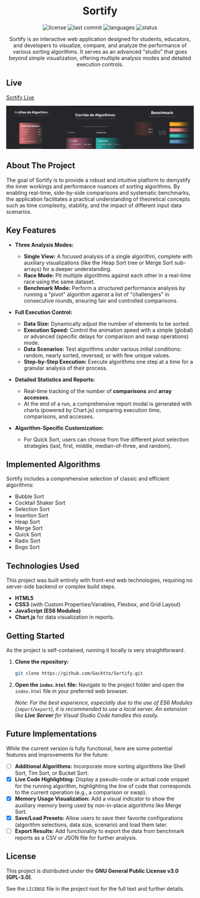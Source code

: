 <h1 align="center">Sortify</h1>

<p align="center">
  <img src="https://img.shields.io/github/license/Gacktto/Sortify" alt="license">
  <img src="https://img.shields.io/github/last-commit/Gacktto/Sortify" alt="last commit">
  <img src="https://img.shields.io/github/languages/top/Gacktto/Sortify" alt="languages">
  <img src="https://img.shields.io/badge/status-developing-yellow" alt="status">
</p>

<p align="center">Sortify is an interactive web application designed for students, educators, and developers to visualize, compare, and analyze the performance of various sorting algorithms. It serves as an advanced "studio" that goes beyond simple visualization, offering multiple analysis modes and detailed execution controls.</p>

## Live 
[Sortify Live](https://gacktto.github.io/Sortify/)

![Sortify Header](/assets/banner.png)

## About The Project

The goal of Sortify is to provide a robust and intuitive platform to demystify the inner workings and performance nuances of sorting algorithms. By enabling real-time, side-by-side comparisons and systematic benchmarks, the application facilitates a practical understanding of theoretical concepts such as time complexity, stability, and the impact of different input data scenarios.

## Key Features

* **Three Analysis Modes:**
    * **Single View:** A focused analysis of a single algorithm, complete with auxiliary visualizations (like the Heap Sort tree or Merge Sort sub-arrays) for a deeper understanding.
    * **Race Mode:** Pit multiple algorithms against each other in a real-time race using the same dataset.
    * **Benchmark Mode:** Perform a structured performance analysis by running a "pivot" algorithm against a list of "challengers" in consecutive rounds, ensuring fair and controlled comparisons.

* **Full Execution Control:**
    * **Data Size:** Dynamically adjust the number of elements to be sorted.
    * **Execution Speed:** Control the animation speed with a simple (global) or advanced (specific delays for comparison and swap operations) mode.
    * **Data Scenarios:** Test algorithms under various initial conditions: random, nearly sorted, reversed, or with few unique values.
    * **Step-by-Step Execution:** Execute algorithms one step at a time for a granular analysis of their process.

* **Detailed Statistics and Reports:**
    * Real-time tracking of the number of **comparisons** and **array accesses**.
    * At the end of a run, a comprehensive report modal is generated with charts (powered by Chart.js) comparing execution time, comparisons, and accesses.

* **Algorithm-Specific Customization:**
    * For Quick Sort, users can choose from five different pivot selection strategies (last, first, middle, median-of-three, and random).


## Implemented Algorithms

Sortify includes a comprehensive selection of classic and efficient algorithms:

* Bubble Sort
* Cocktail Shaker Sort
* Selection Sort
* Insertion Sort
* Heap Sort
* Merge Sort
* Quick Sort
* Radix Sort
* Bogo Sort

## Technologies Used

This project was built entirely with front-end web technologies, requiring no server-side backend or complex build steps.

* **HTML5**
* **CSS3** (with Custom Properties/Variables, Flexbox, and Grid Layout)
* **JavaScript (ES6 Modules)**
* **Chart.js** for data visualization in reports.

## Getting Started

As the project is self-contained, running it locally is very straightforward.

1.  **Clone the repository:**
    ```sh
    git clone https://github.com/Gacktto/Sortify.git
    ```

2.  **Open the `index.html` file:**
    Navigate to the project folder and open the `index.html` file in your preferred web browser.

    *Note: For the best experience, especially due to the use of ES6 Modules (`import`/`export`), it is recommended to use a local server. An extension like **Live Server** for Visual Studio Code handles this easily.*
    

## Future Implementations

While the current version is fully functional, here are some potential features and improvements for the future:

* [ ] **Additional Algorithms:** Incorporate more sorting algorithms like Shell Sort, Tim Sort, or Bucket Sort.
* [x] **Live Code Highlighting:** Display a pseudo-code or actual code snippet for the running algorithm, highlighting the line of code that corresponds to the current operation (e.g., a comparison or swap).
* [x] **Memory Usage Visualization:** Add a visual indicator to show the auxiliary memory being used by non-in-place algorithms like Merge Sort.
* [x] **Save/Load Presets:** Allow users to save their favorite configurations (algorithm selections, data size, scenario) and load them later.
* [ ] **Export Results:** Add functionality to export the data from benchmark reports as a CSV or JSON file for further analysis.

## License

This project is distributed under the **GNU General Public License v3.0 (GPL-3.0)**.

See the `LICENSE` file in the project root for the full text and further details.
